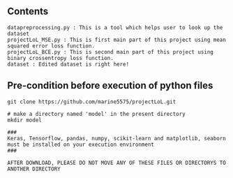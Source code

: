 Contents
--------
```{.Bash}
datapreprocessing.py : This is a tool which helps user to look up the dataset
projectLoL_MSE.py : This is first main part of this project using mean squared error loss function.
projectLoL_BCE.py : This is second main part of this project using binary crossentropy loss function.
dataset : Edited dataset is right here!
```

**Pre-condition before execution of python files**
-----------------------------------------
```{.Bash}
git clone https://github.com/marine5575/projectLoL.git

# make a directory named 'model' in the present directory
mkdir model

###
Keras, Tensorflow, pandas, numpy, scikit-learn and matplotlib, seaborn must be installed on your execution environment
###

AFTER DOWNLOAD, PLEASE DO NOT MOVE ANY OF THESE FILES OR DIRECTORYS TO ANOTHER DIRECTORY
```

